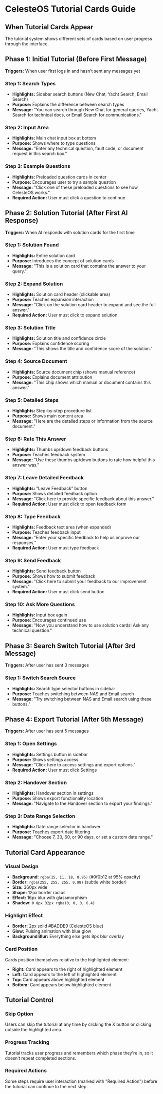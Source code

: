# CelesteOS Tutorial Cards Guide

## When Tutorial Cards Appear

The tutorial system shows different sets of cards based on user progress through the interface.

## Phase 1: Initial Tutorial (Before First Message)

**Triggers:** When user first logs in and hasn't sent any messages yet

### Step 1: Search Types
- **Highlights:** Sidebar search buttons (New Chat, Yacht Search, Email Search)
- **Purpose:** Explains the difference between search types
- **Message:** "You can search through New Chat for general queries, Yacht Search for technical docs, or Email Search for communications."

### Step 2: Input Area  
- **Highlights:** Main chat input box at bottom
- **Purpose:** Shows where to type questions
- **Message:** "Enter any technical question, fault code, or document request in this search box."

### Step 3: Example Questions
- **Highlights:** Preloaded question cards in center
- **Purpose:** Encourages user to try a sample question
- **Message:** "Click one of these preloaded questions to see how CelesteOS works."
- **Required Action:** User must click a question to continue

## Phase 2: Solution Tutorial (After First AI Response)

**Triggers:** When AI responds with solution cards for the first time

### Step 1: Solution Found
- **Highlights:** Entire solution card
- **Purpose:** Introduces the concept of solution cards
- **Message:** "This is a solution card that contains the answer to your query."

### Step 2: Expand Solution
- **Highlights:** Solution card header (clickable area)
- **Purpose:** Teaches expansion interaction
- **Message:** "Click on the solution card header to expand and see the full answer."
- **Required Action:** User must click to expand solution

### Step 3: Solution Title
- **Highlights:** Solution title and confidence circle
- **Purpose:** Explains confidence scoring
- **Message:** "This shows the title and confidence score of the solution."

### Step 4: Source Document
- **Highlights:** Source document chip (shows manual reference)
- **Purpose:** Explains document attribution
- **Message:** "This chip shows which manual or document contains this answer."

### Step 5: Detailed Steps
- **Highlights:** Step-by-step procedure list
- **Purpose:** Shows main content area
- **Message:** "Here are the detailed steps or information from the source document."

### Step 6: Rate This Answer
- **Highlights:** Thumbs up/down feedback buttons
- **Purpose:** Teaches feedback system
- **Message:** "Use these thumbs up/down buttons to rate how helpful this answer was."

### Step 7: Leave Detailed Feedback
- **Highlights:** "Leave Feedback" button
- **Purpose:** Shows detailed feedback option
- **Message:** "Click here to provide specific feedback about this answer."
- **Required Action:** User must click to open feedback form

### Step 8: Type Feedback
- **Highlights:** Feedback text area (when expanded)
- **Purpose:** Teaches feedback input
- **Message:** "Enter your specific feedback to help us improve our responses."
- **Required Action:** User must type feedback

### Step 9: Send Feedback
- **Highlights:** Send feedback button
- **Purpose:** Shows how to submit feedback
- **Message:** "Click here to submit your feedback to our improvement system."
- **Required Action:** User must click send button

### Step 10: Ask More Questions
- **Highlights:** Input box again
- **Purpose:** Encourages continued use
- **Message:** "Now you understand how to use solution cards! Ask any technical question."

## Phase 3: Search Switch Tutorial (After 3rd Message)

**Triggers:** After user has sent 3 messages

### Step 1: Switch Search Source
- **Highlights:** Search type selector buttons in sidebar
- **Purpose:** Teaches switching between NAS and Email search
- **Message:** "Try switching between NAS and Email search using these buttons."

## Phase 4: Export Tutorial (After 5th Message)

**Triggers:** After user has sent 5 messages

### Step 1: Open Settings
- **Highlights:** Settings button in sidebar
- **Purpose:** Shows settings access
- **Message:** "Click here to access settings and export options."
- **Required Action:** User must click Settings

### Step 2: Handover Section
- **Highlights:** Handover section in settings
- **Purpose:** Shows export functionality location
- **Message:** "Navigate to the Handover section to export your findings."

### Step 3: Date Range Selection
- **Highlights:** Date range selector in handover
- **Purpose:** Teaches export date filtering
- **Message:** "Choose 7, 30, 60, or 90 days, or set a custom date range."

## Tutorial Card Appearance

### Visual Design
- **Background:** `rgba(15, 11, 18, 0.95)` (#0f0b12 at 95% opacity)
- **Border:** `rgba(255, 255, 255, 0.08)` (subtle white border)
- **Size:** 360px wide
- **Shape:** 12px border radius
- **Effect:** 16px blur with glassmorphism
- **Shadow:** `0 8px 32px rgba(0, 0, 0, 0.4)`

### Highlight Effect
- **Border:** 2px solid #BADDE9 (CelesteOS blue)
- **Glow:** Pulsing animation with blue glow
- **Background Blur:** Everything else gets 8px blur overlay

### Card Position
Cards position themselves relative to the highlighted element:
- **Right:** Card appears to the right of highlighted element
- **Left:** Card appears to the left of highlighted element  
- **Top:** Card appears above highlighted element
- **Bottom:** Card appears below highlighted element

## Tutorial Control

### Skip Option
Users can skip the tutorial at any time by clicking the X button or clicking outside the highlighted area.

### Progress Tracking
Tutorial tracks user progress and remembers which phase they're in, so it doesn't repeat completed sections.

### Required Actions
Some steps require user interaction (marked with "Required Action") before the tutorial can continue to the next step.